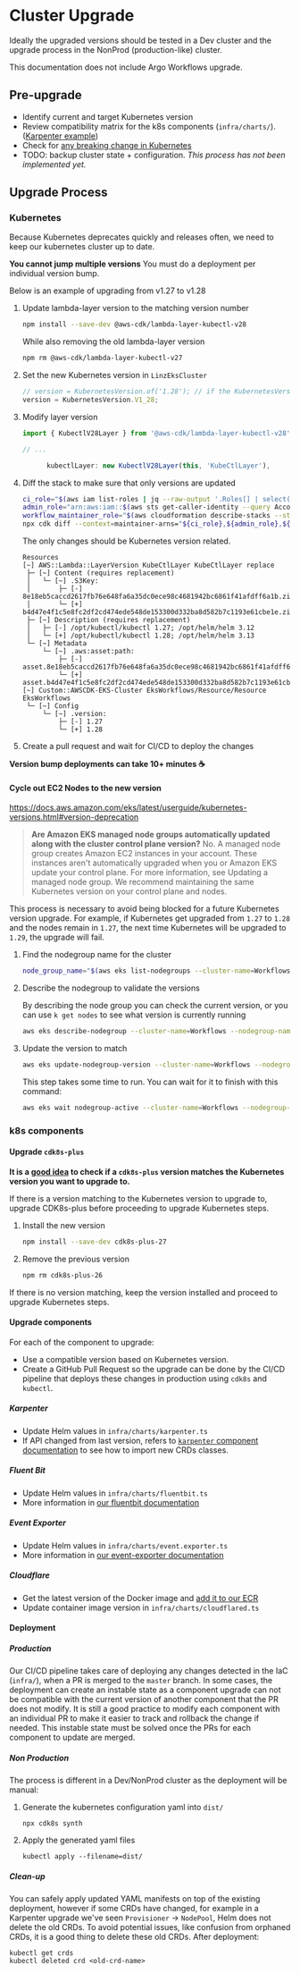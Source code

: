 # Cluster Upgrade

Ideally the upgraded versions should be tested in a Dev cluster and the upgrade process in the NonProd (production-like) cluster.

This documentation does not include Argo Workflows upgrade.

## Pre-upgrade

- Identify current and target Kubernetes version
- Review compatibility matrix for the k8s components (`infra/charts/`). ([Karpenter example](https://karpenter.sh/docs/upgrading/compatibility/))
- Check for [any breaking change in Kubernetes](https://github.com/kubernetes/kubernetes/releases)
- TODO: backup cluster state + configuration. _This process has not been implemented yet._

## Upgrade Process

### Kubernetes

Because Kubernetes deprecates quickly and releases often, we need to keep our kubernetes cluster up to date.

**You cannot jump multiple versions** You must do a deployment per individual version bump.

Below is an example of upgrading from v1.27 to v1.28

1. Update lambda-layer version to the matching version number

   ```bash
   npm install --save-dev @aws-cdk/lambda-layer-kubectl-v28
   ```

   While also removing the old lambda-layer version

   ```bash
   npm rm @aws-cdk/lambda-layer-kubectl-v27
   ```

2. Set the new Kubernetes version in `LinzEksCluster`

   ```typescript
   // version = KubernetesVersion.of('1.28'); // if the KubernetesVersion.V1_28 constant is not yet available
   version = KubernetesVersion.V1_28;
   ```

3. Modify layer version

   ```typescript
   import { KubectlV28Layer } from '@aws-cdk/lambda-layer-kubectl-v28';

   // ...

         kubectlLayer: new KubectlV28Layer(this, 'KubeCtlLayer'),
   ```

4. Diff the stack to make sure that only versions are updated

   ```bash
   ci_role="$(aws iam list-roles | jq --raw-output '.Roles[] | select(.RoleName | contains("CiTopo")) | select(.RoleName | contains("-CiRole")).Arn')"
   admin_role="arn:aws:iam::$(aws sts get-caller-identity --query Account --output text):role/AccountAdminRole"
   workflow_maintainer_role="$(aws cloudformation describe-stacks --stack-name=TopographicSharedResourcesProd | jq --raw-output .Stacks[0].Outputs[0].OutputValue)"
   npx cdk diff --context=maintainer-arns="${ci_role},${admin_role},${workflow_maintainer_role}" Workflows
   ```

   The only changes should be Kubernetes version related.

   ```plaintext
   Resources
   [~] AWS::Lambda::LayerVersion KubeCtlLayer KubeCtlLayer replace
    ├─ [~] Content (requires replacement)
    │   └─ [~] .S3Key:
    │       ├─ [-] 8e18eb5caccd2617fb76e648fa6a35dc0ece98c4681942bc6861f41afdff6a1b.zip
    │       └─ [+] b4d47e4f1c5e8fc2df2cd474ede548de153300d332ba8d582b7c1193e61cbe1e.zip
    ├─ [~] Description (requires replacement)
    │   ├─ [-] /opt/kubectl/kubectl 1.27; /opt/helm/helm 3.12
    │   └─ [+] /opt/kubectl/kubectl 1.28; /opt/helm/helm 3.13
    └─ [~] Metadata
        └─ [~] .aws:asset:path:
            ├─ [-] asset.8e18eb5caccd2617fb76e648fa6a35dc0ece98c4681942bc6861f41afdff6a1b.zip
            └─ [+] asset.b4d47e4f1c5e8fc2df2cd474ede548de153300d332ba8d582b7c1193e61cbe1e.zip
   [~] Custom::AWSCDK-EKS-Cluster EksWorkflows/Resource/Resource EksWorkflows
    └─ [~] Config
        └─ [~] .version:
            ├─ [-] 1.27
            └─ [+] 1.28
   ```

5. Create a pull request and wait for CI/CD to deploy the changes

**Version bump deployments can take 10+ minutes :coffee:**

#### Cycle out EC2 Nodes to the new version

<https://docs.aws.amazon.com/eks/latest/userguide/kubernetes-versions.html#version-deprecation>

> **Are Amazon EKS managed node groups automatically updated along with the cluster control plane version?**
> No. A managed node group creates Amazon EC2 instances in your account. These instances aren't automatically upgraded when you or Amazon EKS update your control plane. For more information, see Updating a managed node group. We recommend maintaining the same Kubernetes version on your control plane and nodes.

This process is necessary to avoid being blocked for a future Kubernetes version upgrade. For example, if Kubernetes get upgraded from `1.27` to `1.28` and the nodes remain in `1.27`, the next time Kubernetes will be upgraded to `1.29`, the upgrade will fail.

1. Find the nodegroup name for the cluster

   ```bash
   node_group_name="$(aws eks list-nodegroups --cluster-name=Workflows | jq --raw-output '.nodegroups[]')"
   ```

2. Describe the nodegroup to validate the versions

   By describing the node group you can check the current version, or you can use `k get nodes` to see what version is currently running

   ```bash
   aws eks describe-nodegroup --cluster-name=Workflows --nodegroup-name="$node_group_name" | jq --raw-output .nodegroup.version
   ```

3. Update the version to match

   ```bash
   aws eks update-nodegroup-version --cluster-name=Workflows --nodegroup-name="$node_group_name"
   ```

   This step takes some time to run. You can wait for it to finish with this command:

   ```bash
   aws eks wait nodegroup-active --cluster-name=Workflows --nodegroup-name="$node_group_name"
   ```

### k8s components

#### Upgrade `cdk8s-plus`

**It is a [good idea](https://cdk8s.io/docs/latest/plus/#i-operate-kubernetes-version-1xx-which-cdk8s-library-should-i-be-using) to check if a `cdk8s-plus` version matches the Kubernetes version you want to upgrade to.**

If there is a version matching to the Kubernetes version to upgrade to, upgrade CDK8s-plus before proceeding to upgrade Kubernetes steps.

1. Install the new version

   ```bash
   npm install --save-dev cdk8s-plus-27
   ```

2. Remove the previous version

   ```bash
   npm rm cdk8s-plus-26
   ```

If there is no version matching, keep the version installed and proceed to upgrade Kubernetes steps.

#### Upgrade components

For each of the component to upgrade:

- Use a compatible version based on Kubernetes version.
- Create a GitHub Pull Request so the upgrade can be done by the CI/CD pipeline that deploys these changes in production using `cdk8s` and `kubectl`.

##### Karpenter

- Update Helm values in `infra/charts/karpenter.ts`
- If API changed from last version, refers to [`karpenter` component documentation](components/karpenter.md) to see how to import new CRDs classes.

##### Fluent Bit

- Update Helm values in `infra/charts/fluentbit.ts`
- More information in [our fluentbit documentation](components/fluentbit.md)

##### Event Exporter

- Update Helm values in `infra/charts/event.exporter.ts`
- More information in [our event-exporter documentation](components/event.exporter.md)

##### Cloudflare

- Get the latest version of the Docker image and [add it to our ECR](components/cloudflared.md#upgrade-container-image)
- Update container image version in `infra/charts/cloudflared.ts`

#### Deployment

##### Production

Our CI/CD pipeline takes care of deploying any changes detected in the IaC (`infra/`), when a PR is merged to the `master` branch. In some cases, the deployment can create an instable state as a component upgrade can not be compatible with the current version of another component that the PR does not modify. It is still a good practice to modify each component with an individual PR to make it easier to track and rollback the change if needed. This instable state must be solved once the PRs for each component to update are merged.

##### Non Production

The process is different in a Dev/NonProd cluster as the deployment will be manual:

1. Generate the kubernetes configuration yaml into `dist/`

   ```shell
   npx cdk8s synth
   ```

2. Apply the generated yaml files

   ```shell
   kubectl apply --filename=dist/
   ```

##### Clean-up

You can safely apply updated YAML manifests on top of the existing deployment, however if some CRDs have changed, for example in a Karpenter upgrade we've seen `Provisioner` -> `NodePool`, Helm does not delete the old CRDs. To avoid potential issues, like confusion from orphaned CRDs, it is a good thing to delete these old CRDs. After deployment:

```shell
kubectl get crds
kubectl deleted crd <old-crd-name>
```
